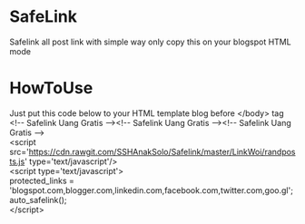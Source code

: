 # SafeLink
Safelink all post link with simple way only copy this on your blogspot HTML mode 

# HowToUse
Just put this code below to your HTML template blog before &lt;/body&gt; tag <br />
&lt;!-- Safelink Uang Gratis --&gt;&lt;!-- Safelink Uang Gratis --&gt;&lt;!-- Safelink Uang Gratis --&gt; <br />
&lt;script src='https://cdn.rawgit.com/SSHAnakSolo/Safelink/master/LinkWoi/randposts.js' type='text/javascript'/&gt; <br />
&lt;script type='text/javascript'&gt; <br />
protected_links = &#39;blogspot.com,blogger.com,linkedin.com,facebook.com,twitter.com,goo.gl&#39;; <br />
auto_safelink(); <br />
&lt;/script&gt; <br />
